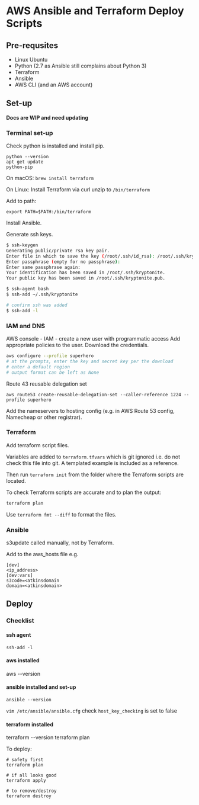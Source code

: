 # AWS Ansible and Terraform Deploy Scripts

## Pre-requsites

* Linux Ubuntu
* Python (2.7 as Ansible still complains about Python 3)
* Terraform
* Ansible
* AWS CLI (and an AWS account)

## Set-up

**Docs are WIP and need updating**

### Terminal set-up

Check python is installed and install pip.

```
python --version
apt get update
python-pip
```

On macOS:
`brew install terraform`

On Linux:
Install Terraform via curl
unzip to `/bin/terraform`

Add to path:

```
export PATH=$PATH:/bin/terraform
```

Install Ansible.


Generate ssh keys.

```bash
$ ssh-keygen
Generating public/private rsa key pair.
Enter file in which to save the key (/root/.ssh/id_rsa): /root/.ssh/kryptonite
Enter passphrase (empty for no passphrase):
Enter same passphrase again:
Your identification has been saved in /root/.ssh/kryptonite.
Your public key has been saved in /root/.ssh/kryptonite.pub.

$ ssh-agent bash
$ ssh-add ~/.ssh/kryptonite

# confirm ssh was added
$ ssh-add -l
```

### IAM and DNS

AWS console - IAM - create a new user with programmatic access
Add appropriate policies to the user.
Download the credentials.

```bash
aws configure --profile superhero
# at the prompts, enter the key and secret key per the download
# enter a default region
# output format can be left as None
```

Route 43 reusable delegation set

```
aws route53 create-reusable-delegation-set --caller-reference 1224 --profile superhero
```

Add the nameservers to hosting config (e.g. in AWS Route 53 config, Namecheap or other registrar).


### Terraform

Add terraform script files.

Variables are added to `terraform.tfvars` which is git ignored i.e. do not check this file into git. A templated example is included as a reference.

Then run `terraform init` from the folder where the Terraform scripts are located.

To check Terraform scripts are accurate and to plan the output:

```bash
terraform plan
```

Use `terraform fmt --diff` to format the files.


### Ansible

s3update called manually, not by Terraform.

Add to the aws_hosts file e.g.

```
[dev]
<ip_address>
[dev:vars]
s3code=<atkinsdomain
domain=<atkinsdomain>
```

## Deploy

### Checklist

#### ssh agent
`ssh-add -l`

#### aws installed
aws --version

#### ansible installed and set-up
`ansible --version`

`vim /etc/ansible/ansible.cfg`
check `host_key_checking` is set to false

#### terraform installed
terraform --version
terraform plan

To deploy:

```
# safety first
terraform plan

# if all looks good
terraform apply

# to remove/destroy
terraform destroy
```
